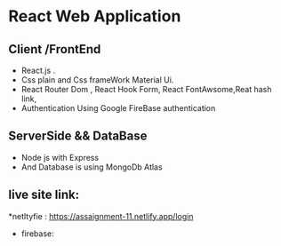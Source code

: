 # React Web Application

##  Client /FrontEnd 
* React.js .
* Css plain and Css frameWork Material Ui.
* React Router Dom , React Hook Form, React FontAwsome,Reat hash link,
* Authentication Using Google FireBase authentication

## ServerSide && DataBase 
* Node js with Express
* And Database is using MongoDb Atlas


## live site link:
*netltyfie : https://assaignment-11.netlify.app/login
* firebase: 